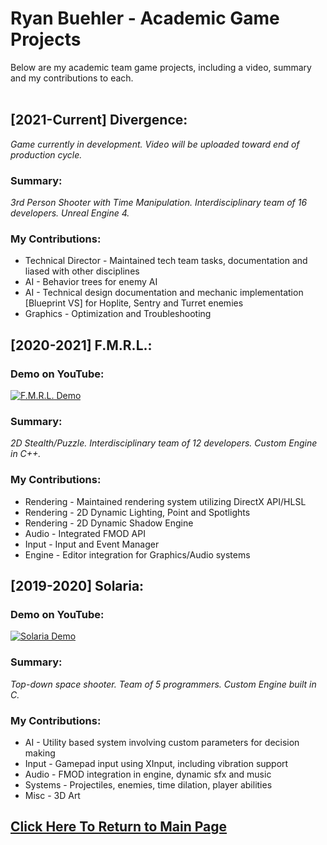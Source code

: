 # Ryan Buehler - Academic Game Projects
Below are my academic team game projects, including a video, summary and my contributions to each.<br><br>

## [2021-Current] Divergence:
*Game currently in development. Video will be uploaded toward end of production cycle.*

### Summary: 
*3rd Person Shooter with Time Manipulation. Interdisciplinary team of 16 developers. Unreal Engine 4.*

### My Contributions:
* Technical Director - Maintained tech team tasks, documentation and liased with other disciplines
* AI - Behavior trees for enemy AI
* AI - Technical design documentation and mechanic implementation [Blueprint VS] for Hoplite, Sentry and Turret enemies
* Graphics - Optimization and Troubleshooting

## [2020-2021] F.M.R.L.:
### Demo on YouTube:
[![F.M.R.L. Demo](https://img.youtube.com/vi/CdjMD3et6sY/0.jpg)](https://www.youtube.com/watch?v=CdjMD3et6sY)

### Summary:
*2D Stealth/Puzzle. Interdisciplinary team of 12 developers. Custom Engine in C++.*

### My Contributions:
* Rendering - Maintained rendering system utilizing DirectX API/HLSL
* Rendering - 2D Dynamic Lighting, Point and Spotlights
* Rendering - 2D Dynamic Shadow Engine
* Audio - Integrated FMOD API
* Input - Input and Event Manager
* Engine - Editor integration for Graphics/Audio systems

## [2019-2020] Solaria:
### Demo on YouTube:
[![Solaria Demo](https://img.youtube.com/vi/V3gB-CiVXp8/0.jpg)](https://www.youtube.com/watch?v=V3gB-CiVXp8)

### Summary:
*Top-down space shooter. Team of 5 programmers. Custom Engine built in C.*

### My Contributions:
* AI - Utility based system involving custom parameters for decision making
* Input - Gamepad input using XInput, including vibration support
* Audio - FMOD integration in engine, dynamic sfx and music
* Systems - Projectiles, enemies, time dilation, player abilities
* Misc - 3D Art


## [Click Here To Return to Main Page](https://github.com/RyanBuehler/ryanbuehler/blob/main/README.md)
